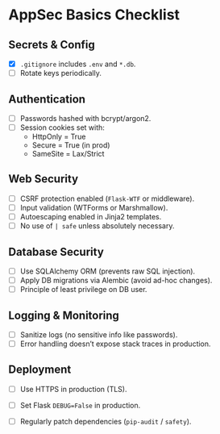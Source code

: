 # AppSec Basics Checklist

## Secrets & Config
- [x] `.gitignore` includes `.env` and `*.db`.
- [ ] Rotate keys periodically.

## Authentication
- [ ] Passwords hashed with bcrypt/argon2.
- [ ] Session cookies set with:
  - HttpOnly = True
  - Secure = True (in prod)
  - SameSite = Lax/Strict

## Web Security
- [ ] CSRF protection enabled (`Flask-WTF` or middleware).
- [ ] Input validation (WTForms or Marshmallow).
- [ ] Autoescaping enabled in Jinja2 templates.
- [ ] No use of `| safe` unless absolutely necessary.

## Database Security
- [ ] Use SQLAlchemy ORM (prevents raw SQL injection).
- [ ] Apply DB migrations via Alembic (avoid ad-hoc changes).
- [ ] Principle of least privilege on DB user.

## Logging & Monitoring
- [ ] Sanitize logs (no sensitive info like passwords).
- [ ] Error handling doesn’t expose stack traces in production.

## Deployment
- [ ] Use HTTPS in production (TLS).
- [ ] Set Flask `DEBUG=False` in production.
- [ ] Regularly patch dependencies (`pip-audit` / `safety`).


